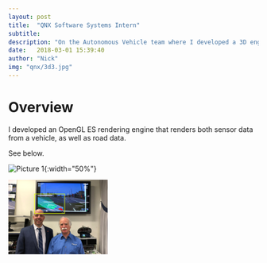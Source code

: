 ```yaml
---
layout: post
title:  "QNX Software Systems Intern"
subtitle: 
description: "On the Autonomous Vehicle team where I developed a 3D engine in OpenGL ES. "
date:   2018-03-01 15:39:40
author: "Nick"
img: "qnx/3d3.jpg"
---
```


# Overview
I developed an OpenGL ES rendering engine that renders both sensor data from a vehicle, as well as road data.

See below.


![Picture 1]({{site.baseurl}}/assets/img/qnx/3d.jpg){:width="50%"}

<img src="/assets/img/qnx/3d.jpg" alt="drawing" width="200"/>